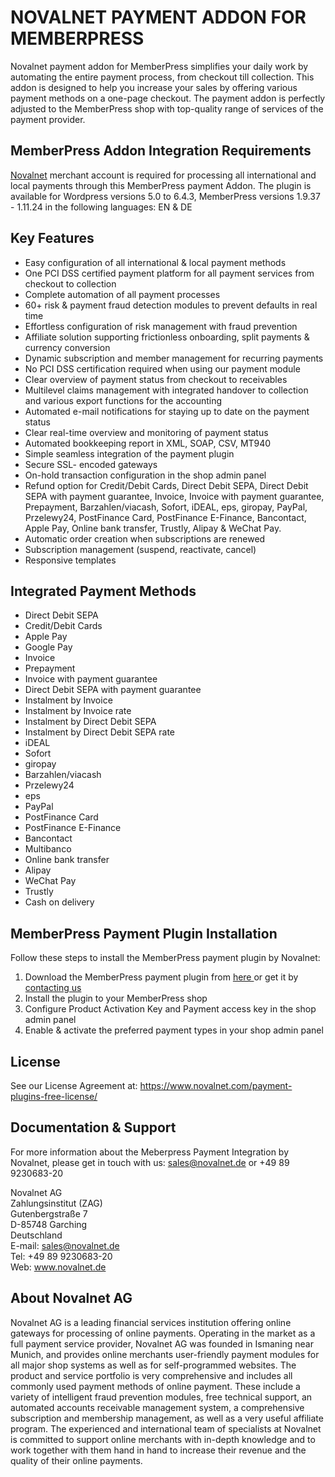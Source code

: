 # NOVALNET PAYMENT ADDON FOR MEMBERPRESS
Novalnet payment addon for MemberPress simplifies your daily work by automating the entire payment process, from checkout till collection. This addon is designed to help you increase your sales by offering various payment methods on a one-page checkout. The payment addon is perfectly adjusted to the MemberPress shop with top-quality range of services of the payment provider.

## MemberPress Addon Integration Requirements
<a href="https://www.novalnet.de/">Novalnet</a> merchant account is required for processing all international and local payments through this MemberPress payment Addon. The plugin is available for Wordpress versions 5.0 to 6.4.3, MemberPress versions 1.9.37 - 1.11.24 in the following languages: EN & DE

## Key Features

* Easy configuration of all international & local payment methods
* One PCI DSS certified payment platform for all payment services from checkout to collection
* Complete automation of all payment processes
* 60+ risk & payment fraud detection modules to prevent defaults in real time
* Effortless configuration of risk management with fraud prevention
* Affiliate solution supporting frictionless onboarding, split payments & currency conversion
* Dynamic subscription and member management for recurring payments
* No PCI DSS certification required when using our payment module
* Clear overview of payment status from checkout to receivables
* Multilevel claims management with integrated handover to collection and various export functions for the accounting
* Automated e-mail notifications for staying up to date on the payment status
* Clear real-time overview and monitoring of payment status
* Automated bookkeeping report in XML, SOAP, CSV, MT940
* Simple seamless integration of the payment plugin
* Secure SSL- encoded gateways
* On-hold transaction configuration in the shop admin panel
* Refund option for Credit/Debit Cards, Direct Debit SEPA, Direct Debit SEPA with payment guarantee, Invoice, Invoice with payment guarantee, Prepayment, Barzahlen/viacash, Sofort, iDEAL, eps, giropay, PayPal, Przelewy24, PostFinance Card, PostFinance E-Finance, Bancontact, Apple Pay, Online bank transfer, Trustly, Alipay & WeChat Pay.
* Automatic order creation when subscriptions are renewed
* Subscription management (suspend, reactivate, cancel)
* Responsive templates

## Integrated Payment Methods

- Direct Debit SEPA
- Credit/Debit Cards
- Apple Pay
- Google Pay
- Invoice
- Prepayment
- Invoice with payment guarantee
- Direct Debit SEPA with payment guarantee
- Instalment by Invoice
- Instalment by Invoice rate
- Instalment by Direct Debit SEPA
- Instalment by Direct Debit SEPA rate
- iDEAL
- Sofort
- giropay
- Barzahlen/viacash
- Przelewy24
- eps
- PayPal
- PostFinance Card
- PostFinance E-Finance
- Bancontact
- Multibanco
- Online bank transfer
- Alipay
- WeChat Pay
- Trustly
- Cash on delivery

## MemberPress Payment Plugin Installation
Follow these steps to install the MemberPress payment plugin by Novalnet:
1. Download the MemberPress payment plugin from <a href="https://wordpress.org/plugins/novalnet-payment-addon-memberpress/"> here </a> or get it by <a href="https://www.novalnet.de/kontakt/sales"> contacting us </a>
2. Install the plugin to your MemberPress shop
3. Configure Product Activation Key and Payment access key in the shop admin panel
4. Enable & activate the preferred payment types in your shop admin panel

## License
See our License Agreement at: https://www.novalnet.com/payment-plugins-free-license/

## Documentation & Support
For more information about the Meberpress Payment Integration by Novalnet, please get in touch with us: <a href="mailto:sales@novalnet.de"> sales@novalnet.de </a> or +49 89 9230683-20<br>

Novalnet AG<br>
Zahlungsinstitut (ZAG)<br>
Gutenbergstraße 7<br>
D-85748 Garching<br>
Deutschland<br>
E-mail: sales@novalnet.de<br>
Tel: +49 89 9230683-20<br>
Web: www.novalnet.de

## About Novalnet AG
Novalnet AG is a leading financial services institution offering online gateways for processing of online payments. Operating in the market as a full payment service provider, Novalnet AG was founded in Ismaning near Munich, and provides online merchants user-friendly payment modules for all major shop systems as well as for self-programmed websites. The product and service portfolio is very comprehensive and includes all commonly used payment methods of online payment. These include a variety of intelligent fraud prevention modules, free technical support, an automated accounts receivable management system, a comprehensive subscription and membership management, as well as a very useful affiliate program. The experienced and international team of specialists at Novalnet is committed to support online merchants with in-depth knowledge and to work together with them hand in hand to increase their revenue and the quality of their online payments.
